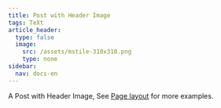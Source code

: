 ```yaml
---
title: Post with Header Image
tags: TeXt
article_header:
  type: false
  image:
    src: /assets/mstile-310x310.png
    type: none
sidebar:
  nav: docs-en
---
```


A Post with Header Image, See [Page layout](https://kitian616.github.io/jekyll-TeXt-theme/samples.html#page-layout) for more examples.

<!--more-->
